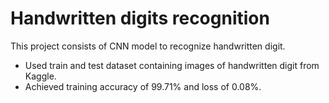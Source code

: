 # Handwritten digits recognition
This project consists of CNN model to recognize handwritten digit.
- Used train and test dataset containing images of handwritten digit from Kaggle.
- Achieved training accuracy of 99.71% and loss of 0.08%.
